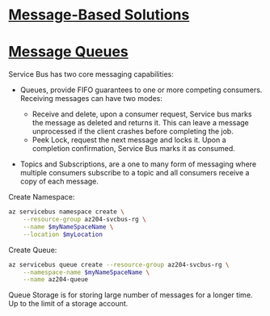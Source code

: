 # [Message-Based Solutions](https://learn.microsoft.com/en-us/training/paths/az-204-develop-message-based-solutions/) 

# [Message Queues](https://learn.microsoft.com/en-us/training/modules/discover-azure-message-queue/)
Service Bus has two core messaging capabilities:
- Queues, provide FIFO guarantees to one or more competing consumers. Receiving messages can have two modes:
  - Receive and delete, upon a consumer request, Service bus marks the message as deleted and returns it. This can leave
  a message unprocessed if the client crashes before completing the job.
  - Peek Lock, request the next message and locks it. Upon a completion confirmation, Service Bus marks it as consumed.

- Topics and Subscriptions, are a one to many form of messaging where multiple consumers subscribe to a topic and all
consumers receive a copy of each message. 

Create Namespace:
```bash
az servicebus namespace create \
    --resource-group az204-svcbus-rg \
    --name $myNameSpaceName \
    --location $myLocation
```

Create Queue:
```bash
az servicebus queue create --resource-group az204-svcbus-rg \
    --namespace-name $myNameSpaceName \
    --name az204-queue
```

Queue Storage is for storing large number of messages for a longer time. Up to the limit of a storage account.
